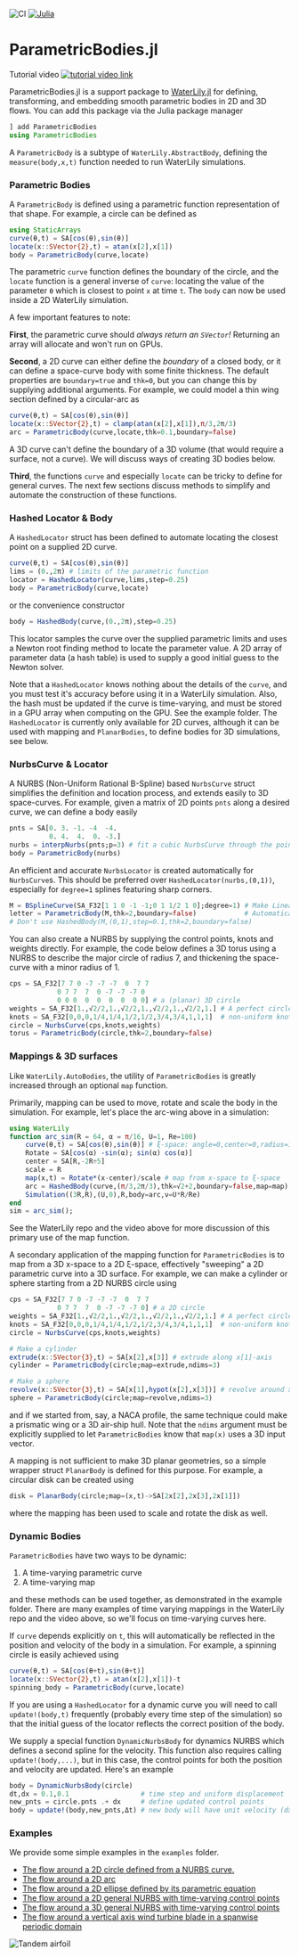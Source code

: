 ![CI](https://github.com/WaterLily-jl/ParametricBodies.jl/actions/workflows/CI.yml/badge.svg)
[![Julia](https://img.shields.io/badge/julia-1.10+-green.svg)](https://julialang.org)

# ParametricBodies.jl

Tutorial video [![tutorial video link](https://img.youtube.com/vi/6PmJJKVOfvc/hqdefault.jpg)](https://www.youtube.com/watch?v=6PmJJKVOfvc)

ParametricBodies.jl is a support package to [WaterLily.jl](https://github.com/WaterLily-jl/WaterLily.jl) for defining, transforming, and embedding smooth parametric bodies in 2D and 3D flows. You can add this package via the Julia package manager
```julia
] add ParametricBodies
using ParametricBodies
```

A `ParametricBody` is a subtype of  `WaterLily.AbstractBody`, defining the `measure(body,x,t)` function needed to run WaterLily simulations.

### Parametric Bodies

A `ParametricBody` is defined using a parametric function representation of that shape. For example, a circle can be defined as
```julia
using StaticArrays
curve(θ,t) = SA[cos(θ),sin(θ)]
locate(x::SVector{2},t) = atan(x[2],x[1])
body = ParametricBody(curve,locate)
```
The parametric `curve` function defines the boundary of the circle, and the `locate` function is a general inverse of `curve`: locating the value of the parameter `θ` which is closest to point `x` at time `t`. The `body` can now be used inside a 2D WaterLily simulation. 

A few important features to note: 

**First**, the parametric curve should _always return an `SVector`!_ Returning an array will allocate and won't run on GPUs. 

**Second**, a 2D curve can either define the _boundary_ of a closed body, or it can define a space-curve body with some finite thickness. The default properties are `boundary=true` and `thk=0`, but you can change this by supplying additional arguments. For example, we could model a thin wing section defined by a circular-arc as
```julia
curve(θ,t) = SA[cos(θ),sin(θ)]
locate(x::SVector{2},t) = clamp(atan(x[2],x[1]),π/3,2π/3)
arc = ParametricBody(curve,locate,thk=0.1,boundary=false)
```
A 3D curve can't define the boundary of a 3D volume (that would require a surface, not a curve). We will discuss ways of creating 3D bodies below.

**Third**, the functions `curve` and especially `locate` can be tricky to define for general curves. The next few sections discuss methods to simplify and automate the construction of these functions. 

### Hashed Locator & Body

A `HashedLocator` struct has been defined to automate locating the closest point on a supplied 2D curve. 
```julia
curve(θ,t) = SA[cos(θ),sin(θ)]
lims = (0.,2π) # limits of the parametric function
locator = HashedLocator(curve,lims,step=0.25)
body = ParametricBody(curve,locate)
```
or the convenience constructor
```julia
body = HashedBody(curve,(0.,2π),step=0.25)
```
This locator samples the curve over the supplied parametric limits and uses a Newton root finding method to locate the parameter value. A 2D array of parameter data (a hash table) is used to supply a good initial guess to the Newton solver. 

Note that a `HashedLocator` knows nothing about the details of the `curve`, and you must test it's accuracy before using it in a WaterLily simulation. Also, the hash must be updated if the curve is time-varying, and must be stored in a GPU array when computing on the GPU. See the example folder. The `HashedLocator` is currently only available for 2D curves, although it can be used with mapping and `PlanarBodies`, to define bodies for 3D simulations, see below.

### NurbsCurve & Locator

A NURBS (Non-Uniform Rational B-Spline) based `NurbsCurve` struct simplifies the definition and location process, and extends easily to 3D space-curves. For example, given a matrix of 2D points `pnts` along a desired curve, we can define a body easily
```julia
pnts = SA[0. 3. -1. -4  -4.
          0. 4.  4.  0. -3.]
nurbs = interpNurbs(pnts;p=3) # fit a cubic NurbsCurve through the points
body = ParametricBody(nurbs)
```
An efficient and accurate `NurbsLocator` is created automatically for `NurbsCurve`s. This should be preferred over `HashedLocator(nurbs,(0,1))`, especially for `degree=1` splines featuring sharp corners.
```julia
M = BSplineCurve(SA_F32[1 1 0 -1 -1;0 1 1/2 1 0];degree=1) # Make Linear B-Spline
letter = ParametricBody(M,thk=2,boundary=false)            # Automatically makes a NURBSLocator
# Don't use HashedBody(M,(0,1),step=0.1,thk=2,boundary=false)
```

You can also create a NURBS by supplying the control points, knots and weights directly. For example, the code below defines a 3D torus using a NURBS to describe the major circle of radius 7, and thickening the space-curve with a minor radius of 1.
```julia
cps = SA_F32[7 7 0 -7 -7 -7  0  7 7
            0 7 7  7  0 -7 -7 -7 0
            0 0 0  0  0  0  0  0 0] # a (planar) 3D circle
weights = SA_F32[1.,√2/2,1.,√2/2,1.,√2/2,1.,√2/2,1.] # A perfect circle requires...
knots = SA_F32[0,0,0,1/4,1/4,1/2,1/2,3/4,3/4,1,1,1]  # non-uniform knot and weight vectors
circle = NurbsCurve(cps,knots,weights)
torus = ParametricBody(circle,thk=2,boundary=false)
```

### Mappings & 3D surfaces

Like `WaterLily.AutoBodies`, the utility of `ParametricBodies` is greatly increased through an optional `map` function. 

Primarily, mapping can be used to move, rotate and scale the body in the simulation. For example, let's place the arc-wing above in a simulation:
```julia
using WaterLily
function arc_sim(R = 64, α = π/16, U=1, Re=100)
    curve(θ,t) = SA[cos(θ),sin(θ)] # ξ-space: angle=0,center=0,radius=1
    Rotate = SA[cos(α) -sin(α); sin(α) cos(α)]
    center = SA[R,-2R÷5]
    scale = R
    map(x,t) = Rotate*(x-center)/scale # map from x-space to ξ-space
    arc = HashedBody(curve,(π/3,2π/3),thk=√2+2,boundary=false,map=map)
    Simulation((3R,R),(U,0),R,body=arc,ν=U*R/Re)
end
sim = arc_sim();
```
See the WaterLily repo and the video above for more discussion of this primary use of the map function. 

A secondary application of the mapping function for `ParametricBodies` is to map from a 3D x-space to a 2D ξ-space, effectively "sweeping" a 2D parametric curve into a 3D surface. For example, we can make a cylinder or sphere starting from a 2D NURBS circle using
```julia
cps = SA_F32[7 7 0 -7 -7 -7  0  7 7
            0 7 7  7  0 -7 -7 -7 0] # a 2D circle
weights = SA_F32[1.,√2/2,1.,√2/2,1.,√2/2,1.,√2/2,1.] # A perfect circle requires...
knots = SA_F32[0,0,0,1/4,1/4,1/2,1/2,3/4,3/4,1,1,1]  # non-uniform knot and weight vectors
circle = NurbsCurve(cps,knots,weights)

# Make a cylinder
extrude(x::SVector{3},t) = SA[x[2],x[3]] # extrude along x[1]-axis
cylinder = ParametricBody(circle;map=extrude,ndims=3)  

# Make a sphere
revolve(x::SVector{3},t) = SA[x[1],hypot(x[2],x[3])] # revolve around x[1]-axis
sphere = ParametricBody(circle;map=revolve,ndims=3)
```
and if we started from, say, a NACA profile, the same technique could make a prismatic wing or a 3D air-ship hull. Note that the `ndims` argument must be explicitly supplied to let `ParametricBodies` know that `map(x)` uses a 3D input vector.

A mapping is not sufficient to make 3D planar geometries, so a simple wrapper struct `PlanarBody` is defined for this purpose. For example, a circular disk can be created using
```julia
disk = PlanarBody(circle;map=(x,t)->SA[2x[2],2x[3],2x[1]])
```
where the mapping has been used to scale and rotate the disk as well.

### Dynamic Bodies

`ParametricBodies` have two ways to be dynamic: 
1. A time-varying parametric curve
2. A time-varying map

and these methods can be used together, as demonstrated in the example folder. There are many examples of time varying mappings in the WaterLily repo and the video above, so we'll focus on time-varying curves here. 

If `curve` depends explicitly on `t`, this will automatically be reflected in the position and velocity of the body in a simulation. For example, a spinning circle is easily achieved using
```julia
curve(θ,t) = SA[cos(θ+t),sin(θ+t)]
locate(x::SVector{2},t) = atan(x[2],x[1])-t
spinning_body = ParametricBody(curve,locate)
```
If you are using a `HashedLocator` for a dynamic curve you will need to call `update!(body,t)` frequently (probably every time step of the simulation) so that the initial guess of the locator reflects the correct position of the body.

We supply a special function `DynamicNurbsBody` for dynamics NURBS which defines a second spline for the velocity. This function also requires calling `update!(body,...)`, but in this case, the control points for both the position and velocity are updated. Here's an example
```julia
body = DynamicNurbsBody(circle)
dt,dx = 0.1,0.1                  # time step and uniform displacement
new_pnts = circle.pnts .+ dx     # define updated control points
body = update!(body,new_pnts,Δt) # new body will have unit velocity (dx/dt=1)
```

### Examples

We provide some simple examples in the `examples` folder.

- [The flow around a 2D circle defined from a NURBS curve.](example/TwoD_Circle.jl) 
- [The flow around a 2D arc](example/TwoD_Arc.jl)
- [The flow around a 2D ellipse defined by its parametric equation](example/TwoD_Ellipse.jl)
- [The flow around a 2D general NURBS with time-varying control points](example/TwoD_NURBS.jl)
- [The flow around a 3D general NURBS with time-varying control points](example/ThreeD_NURBS.jl)
- [The flow around a vertical axis wind turbine blade in a spanwise periodic domain](example/ThreeD_RotatingBladeSpanperiodic.jl)


![Tandem airfoil](example/Tandem_airfoil.gif)
